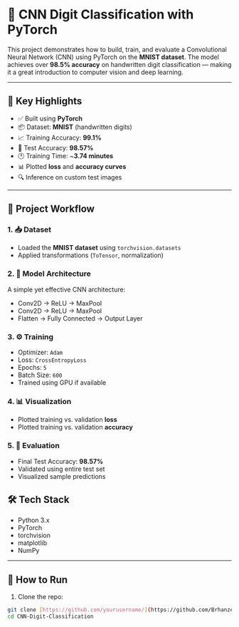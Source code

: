 # 🧠 CNN Digit Classification with PyTorch

This project demonstrates how to build, train, and evaluate a Convolutional Neural Network (CNN) using PyTorch on the **MNIST dataset**. The model achieves over **98.5% accuracy** on handwritten digit classification — making it a great introduction to computer vision and deep learning.

---

## 📌 Key Highlights

- ✅ Built using **PyTorch**
- 📦 Dataset: **MNIST** (handwritten digits)
- 📈 Training Accuracy: **99.1%**
- 🧪 Test Accuracy: **98.57%**
- 🕐 Training Time: ~**3.74 minutes**
- 📊 Plotted **loss** and **accuracy curves**
- 🔍 Inference on custom test images

---

## 🧠 Project Workflow

### 1. 📥 Dataset
- Loaded the **MNIST dataset** using `torchvision.datasets`
- Applied transformations (`ToTensor`, normalization)

### 2. 🧱 Model Architecture
A simple yet effective CNN architecture:
- Conv2D → ReLU → MaxPool
- Conv2D → ReLU → MaxPool
- Flatten → Fully Connected → Output Layer

### 3. ⚙️ Training
- Optimizer: `Adam`
- Loss: `CrossEntropyLoss`
- Epochs: `5`
- Batch Size: `600`
- Trained using GPU if available

### 4. 📊 Visualization
- Plotted training vs. validation **loss**
- Plotted training vs. validation **accuracy**



### 5. 📌 Evaluation
- Final Test Accuracy: **98.57%**
- Validated using entire test set
- Visualized sample predictions




## 🛠️ Tech Stack

- Python 3.x
- PyTorch
- torchvision
- matplotlib
- NumPy

---

## 🧪 How to Run

1. Clone the repo:

```bash
git clone [https://github.com/yourusername/](https://github.com/Brhanze/CNN-Digit-Classification-MNIST-using-Pytorch/blob/main/CNN.ipynb)/CNN-Digit-Classification.git
cd CNN-Digit-Classification
